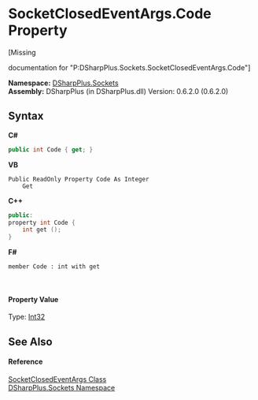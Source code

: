 # SocketClosedEventArgs.Code Property 
 

\[Missing <summary> documentation for "P:DSharpPlus.Sockets.SocketClosedEventArgs.Code"\]

**Namespace:**&nbsp;<a href="976c1b9e-33d2-8698-ae4f-4f396813919d">DSharpPlus.Sockets</a><br />**Assembly:**&nbsp;DSharpPlus (in DSharpPlus.dll) Version: 0.6.2.0 (0.6.2.0)

## Syntax

**C#**<br />
``` C#
public int Code { get; }
```

**VB**<br />
``` VB
Public ReadOnly Property Code As Integer
	Get
```

**C++**<br />
``` C++
public:
property int Code {
	int get ();
}
```

**F#**<br />
``` F#
member Code : int with get

```

<br />

#### Property Value
Type: <a href="http://msdn2.microsoft.com/en-us/library/td2s409d" target="_blank">Int32</a>

## See Also


#### Reference
<a href="eef6d29c-1bc2-eabf-3581-a7cfe66dc398">SocketClosedEventArgs Class</a><br /><a href="976c1b9e-33d2-8698-ae4f-4f396813919d">DSharpPlus.Sockets Namespace</a><br />